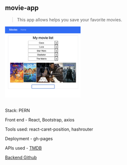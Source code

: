 ## movie-app

<!-- ## [Link](https://adnjoo.github.io/movie-app/) -->

> This app allows helps you save your favorite movies.

<a href='https://adnjoo.github.io/movie-app/'>
<img src='./v0.0.0.4.png' width='250'>
</a><br /><br />

Stack: PERN

Front end - React, Bootstrap, axios

Tools used: react-caret-position, hashrouter

Deployment - gh-pages

APIs used - [TMDB](https://www.themoviedb.org/)

[Backend Github](https://github.com/adnjoo/movie-app-backend)
